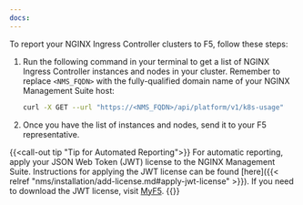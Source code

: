 ```yaml
---
docs:
---
```


To report your NGINX Ingress Controller clusters to F5, follow these steps:

1. Run the following command in your terminal to get a list of NGINX Ingress Controller instances and nodes in your cluster. Remember to replace `<NMS_FQDN>` with the fully-qualified domain name of your NGINX Management Suite host:

   ```sh
   curl -X GET --url "https://<NMS_FQDN>/api/platform/v1/k8s-usage"
   ```

2. Once you have the list of instances and nodes, send it to your F5 representative.

{{<call-out tip "Tip for Automated Reporting">}}
For automatic reporting, apply your JSON Web Token (JWT) license to the NGINX Management Suite. Instructions for applying the JWT license can be found [here]({{< relref "nms/installation/add-license.md#apply-jwt-license" >}}). If you need to download the JWT license, visit [MyF5](https://account.f5.com/myf5).
{{</call-out>}}
